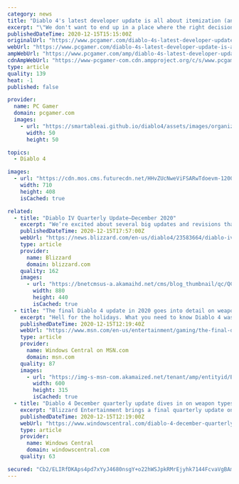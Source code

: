 ```yaml
---
category: news
title: "Diablo 4's latest developer update is all about itemization (and a bit of player stats)"
excerpt: "\"We don't want to end up in a place where the right decision is to ignore every item that doesn't have a glowing orange sky-beam,\" Barriga said. \"So, we're making a lot of exciting changes here. We’re ..."
publishedDateTime: 2020-12-15T15:15:00Z
originalUrl: "https://www.pcgamer.com/diablo-4s-latest-developer-update-is-all-about-itemization-and-a-bit-of-player-stats/"
webUrl: "https://www.pcgamer.com/diablo-4s-latest-developer-update-is-all-about-itemization-and-a-bit-of-player-stats/"
ampWebUrl: "https://www.pcgamer.com/amp/diablo-4s-latest-developer-update-is-all-about-itemization-and-a-bit-of-player-stats/"
cdnAmpWebUrl: "https://www-pcgamer-com.cdn.ampproject.org/c/s/www.pcgamer.com/amp/diablo-4s-latest-developer-update-is-all-about-itemization-and-a-bit-of-player-stats/"
type: article
quality: 139
heat: -1
published: false

provider:
  name: PC Gamer
  domain: pcgamer.com
  images:
    - url: "https://smartableai.github.io/diablo4/assets/images/organizations/pcgamer.com-50x50.jpg"
      width: 50
      height: 50

topics:
  - Diablo 4

images:
  - url: "https://cdn.mos.cms.futurecdn.net/HHvZUcNweViFSARwTdoevm-1200-80.jpg"
    width: 710
    height: 408
    isCached: true

related:
  - title: "Diablo IV Quarterly Update—December 2020"
    excerpt: "We’re excited about several big updates and revisions that the team’s worked on for a long time that we are trying to complete before the holidays."
    publishedDateTime: 2020-12-15T17:57:00Z
    webUrl: "https://news.blizzard.com/en-us/diablo4/23583664/diablo-iv-quarterly-update-december-2020"
    type: article
    provider:
      name: Blizzard
      domain: blizzard.com
    quality: 162
    images:
      - url: "https://bnetcmsus-a.akamaihd.net/cms/blog_thumbnail/qc/QCLQ69PQP0RZ1607723436521.jpg"
        width: 880
        height: 440
        isCached: true
  - title: "The final Diablo 4 update in 2020 goes into detail on weapons and items"
    excerpt: "Hell for the holidays. What you need to know Diablo 4 was first announced at BlizzCon 2019. Blizzard Entertainment shared quarterly updates throughout 2020. The December 2020 update details what to ..."
    publishedDateTime: 2020-12-15T12:19:40Z
    webUrl: "https://www.msn.com/en-us/entertainment/gaming/the-final-diablo-4-update-in-2020-goes-into-detail-on-weapons-and-items/ar-BB1bX8o0?pc=EUPP_&c=949370103411161842&mkt=en-us"
    type: article
    provider:
      name: Windows Central on MSN.com
      domain: msn.com
    quality: 87
    images:
      - url: "https://img-s-msn-com.akamaized.net/tenant/amp/entityid/BB1bXdWC.img?h=315&w=600&m=6&q=60&o=t&l=f&f=jpg"
        width: 600
        height: 315
        isCached: true
  - title: "Diablo 4 December quarterly update dives in on weapon types and legendary items"
    excerpt: "Blizzard Entertainment brings a final quarterly update on Diablo 4 for 2020. This update is all about item stats, item tiers and weapon types, alongside how the developers are using feedback so far."
    publishedDateTime: 2020-12-15T12:19:00Z
    webUrl: "https://www.windowscentral.com/diablo-4-december-quarterly-update"
    type: article
    provider:
      name: Windows Central
      domain: windowscentral.com
    quality: 63

secured: "Cb2/ELIRfDKAps4pd7xYyJ4680nsgY+o22hWSJpkRMrEjyhk7144FcvaVgBAmChOFFmu0+FIcPuHxgcTbzSwqYJp0kAQHNbRLncB8Or5Ezi/xnHnNmPd4R/lRSbkb4RUXOSMuWgt8vDb5sSAs1RMpKmqfFMvh4tyv5FNDv+u1vHj+uqOCpOkCArh5Z4ac7f9h+P/fKOVvL5CkPg0migd0NasqSxxjq5L4LGPYidwhvPC+IJYEy9ErIeQlGOXyoc1ziisRLpGZlqpxWZA5+GlsUj0NLx/XSyyH2ubsMnZg2X6aM7sNoWjRSyzKUDJR6VPGCP9J9Ejrz5luMRGz8bwCRuTHpW9BvEMOkiPqDYKXLo=;XvAIyABgq3R0MF5hk+5cYg=="
---
```


